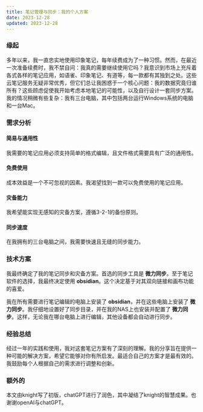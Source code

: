 ```yaml
---
title: 笔记管理与同步：我的个人方案 
date: 2023-12-28
updated: 2023-12-28
---
```

### 缘起

多年以来，我一直忠实地使用印象笔记，每年续费成为了一种习惯。然而，在最近一次准备续费时，我不禁自问：我真的需要继续使用它吗？我意识到市场上充斥着各式各样的笔记应用，如语雀、印象笔记、有道等，每一款都有其独到之处。这些云笔记服务无疑非常优秀，但它们总让我困惑于一个核心问题：我的数据究竟归谁所有？这些顾虑促使我开始考虑本地笔记的可能性，以及自行设计一套同步方案。我的情况稍微有些复杂：我有三台电脑，其中包括两台运行Windows系统的电脑和一台Mac。

### 需求分析

#### 简易与通用性

我需要的笔记应用必须支持简单的格式编辑，且文件格式需要具有广泛的通用性。

#### 免费使用

成本效益是一个不可忽视的因素。我渴望找到一款可以免费使用的笔记应用。

#### 灾备能力

我希望能实现无感知的灾备方案，遵循3-2-1的备份原则。

#### 同步速度

在我拥有的三台电脑之间，我需要快速且无缝的同步能力。

### 技术方案

我最终确定了我的笔记同步和灾备方案。首选的同步工具是 **微力同步**。至于笔记软件的选择，我最终决定使用 **obsidian**。这个决定基于对其双向链接和画布功能的喜爱。

我在所有需要进行笔记编辑的电脑上安装了 **obsidian**，并在这些电脑上安装了 **微力同步**。我仔细地设置好了同步目录，并在我的NAS上也安装并配置了 **微力同步**。这样，无论我在哪台电脑上进行编辑，其他设备都会自动进行同步。

### 经验总结

经过一年的实践和使用，我对这套笔记方案有了深刻的理解。我的分享旨在提供一种可能的解决方案，希望它能够对你有所启发。最适合自己的方案才是最有效的。我鼓励每个人根据自己的需求进行调整和创新。

### 额外的

本文由knight写了初版，chatGPT进行了润色，其中凝结了knight的智慧成果。也谢谢openAI与chatGPT。